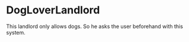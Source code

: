 # DogLoverLandlord
This landlord only allows dogs. So he asks the user beforehand with this system.
